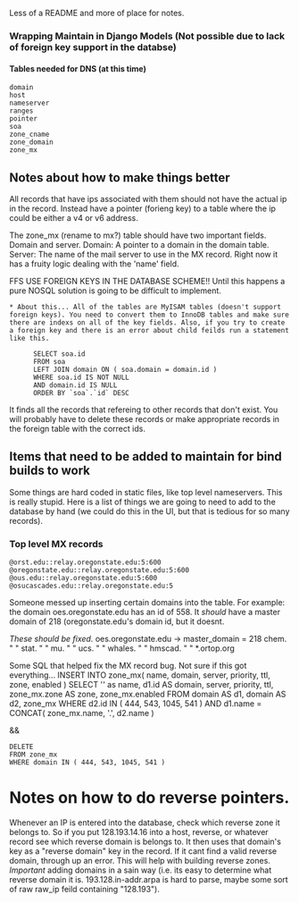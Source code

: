 Less of a README and more of place for notes.

### Wrapping Maintain in Django Models (Not possible due to lack of foreign key support in the databse)

#### Tables needed  for DNS (at this time)

    domain
    host
    nameserver
    ranges
    pointer
    soa
    zone_cname
    zone_domain
    zone_mx

Notes about how to make things better
-------------------------------------
All records that have ips associated with them should not have the actual ip in the record.
Instead have a pointer (forieng key) to a table where the ip could be either a v4 or v6 address.

The zone_mx (rename to mx?) table should have two important fields. Domain and server.
Domain: A pointer to a domain in the domain table.
Server: The name of the mail server to use in the MX record.
Right now it has a fruity logic dealing with the 'name' field.

FFS USE FOREIGN KEYS IN THE DATABASE SCHEME!! Until this happens a pure NOSQL solution is going to be difficult to implement.

    * About this... All of the tables are MyISAM tables (doesn't support foreign keys). You need to convert them to InnoDB tables and make sure there are indexs on all of the key fields. Also, if you try to create a foreign key and there is an error about child feilds run a statement like this.

          SELECT soa.id
          FROM soa
          LEFT JOIN domain ON ( soa.domain = domain.id )
          WHERE soa.id IS NOT NULL
          AND domain.id IS NULL
          ORDER BY `soa`.`id` DESC

It finds all the records that refereing to other records that don't exist. You will probably have to delete these records or make appropriate records in the foreign table with the correct ids.

Items that need to be added to maintain for bind builds to work
---------------------------------------------------------------
Some things are hard coded in static files, like top level nameservers. This is really stupid. Here is a list of
things we are going to need to add to the database by hand (we could do this in the UI, but that is tedious for so many records).

### Top level MX records

    @orst.edu::relay.oregonstate.edu:5:600
    @oregonstate.edu::relay.oregonstate.edu:5:600
    @ous.edu::relay.oregonstate.edu:5:600
    @osucascades.edu::relay.oregonstate.edu:5

Someone messed up inserting certain domains into the table. For example:
the domain oes.oregonstate.edu has an id of 558. It *should* have a master domain of 218 (oregonstate.edu's domain
id, but it doesnt.

_These should be fixed._
    oes.oregonstate.edu -> master_domain = 218
    chem.               "           "
    stat.               "           "
    mu.                 "           "
    ucs.                 "           "
    whales.                 "           "
    hmscad.                 "           "
    *.ortop.org

Some SQL that helped fix the MX record bug. Not sure if this got everything...
    INSERT INTO zone_mx(
        name,
        domain,
        server,
        priority,
        ttl,
        zone,
        enabled
    )
    SELECT '' as name, d1.id AS domain, server, priority, ttl, zone_mx.zone AS zone, zone_mx.enabled
    FROM domain AS d1, domain AS d2, zone_mx
    WHERE d2.id
    IN ( 444, 543, 1045, 541 )
    AND d1.name = CONCAT( zone_mx.name, '.', d2.name )

&&

    DELETE
    FROM zone_mx
    WHERE domain IN ( 444, 543, 1045, 541 )

Notes on how to do reverse pointers.
====================================
Whenever an IP is entered into the database, check which reverse zone it belongs to. So if you put 128.193.14.16 into a host, reverse, or whatever record see which reverse domain is belongs to. It then uses that domain's key as a "reverse domain" key in the record. If it cant find a valid reverse domain, through up an error. This will help with building reverse zones. *Important* adding domains in a sain way (i.e. its easy to determine what reverse domain it is. 193.128.in-addr.arpa is hard to parse, maybe some sort of raw raw_ip feild containing "128.193").
